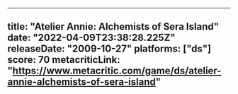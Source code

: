 
---
title: "Atelier Annie: Alchemists of Sera Island"
date: "2022-04-09T23:38:28.225Z"
releaseDate: "2009-10-27"
platforms: ["ds"]
score: 70
metacriticLink: "https://www.metacritic.com/game/ds/atelier-annie-alchemists-of-sera-island"
---
